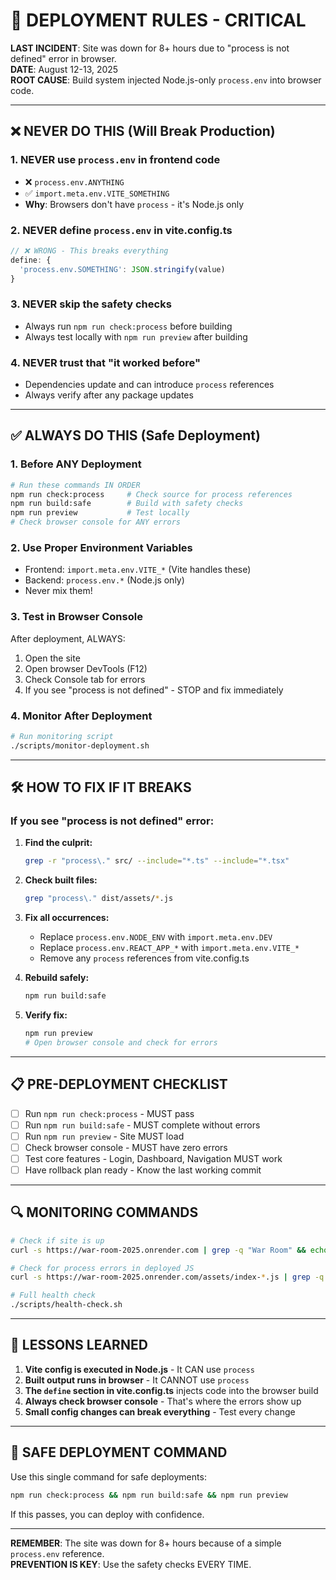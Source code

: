 # 🚨 DEPLOYMENT RULES - CRITICAL

**LAST INCIDENT**: Site was down for 8+ hours due to "process is not defined" error in browser.  
**DATE**: August 12-13, 2025  
**ROOT CAUSE**: Build system injected Node.js-only `process.env` into browser code.

---

## ❌ NEVER DO THIS (Will Break Production)

### 1. **NEVER use `process.env` in frontend code**
   - ❌ `process.env.ANYTHING` 
   - ✅ `import.meta.env.VITE_SOMETHING`
   - **Why**: Browsers don't have `process` - it's Node.js only

### 2. **NEVER define `process.env` in vite.config.ts**
   ```javascript
   // ❌ WRONG - This breaks everything
   define: {
     'process.env.SOMETHING': JSON.stringify(value)
   }
   ```

### 3. **NEVER skip the safety checks**
   - Always run `npm run check:process` before building
   - Always test locally with `npm run preview` after building

### 4. **NEVER trust that "it worked before"**
   - Dependencies update and can introduce `process` references
   - Always verify after any package updates

---

## ✅ ALWAYS DO THIS (Safe Deployment)

### 1. **Before ANY Deployment**
   ```bash
   # Run these commands IN ORDER
   npm run check:process     # Check source for process references
   npm run build:safe        # Build with safety checks
   npm run preview           # Test locally
   # Check browser console for ANY errors
   ```

### 2. **Use Proper Environment Variables**
   - Frontend: `import.meta.env.VITE_*` (Vite handles these)
   - Backend: `process.env.*` (Node.js only)
   - Never mix them!

### 3. **Test in Browser Console**
   After deployment, ALWAYS:
   1. Open the site
   2. Open browser DevTools (F12)
   3. Check Console tab for errors
   4. If you see "process is not defined" - STOP and fix immediately

### 4. **Monitor After Deployment**
   ```bash
   # Run monitoring script
   ./scripts/monitor-deployment.sh
   ```

---

## 🛠️ HOW TO FIX IF IT BREAKS

### If you see "process is not defined" error:

1. **Find the culprit:**
   ```bash
   grep -r "process\." src/ --include="*.ts" --include="*.tsx"
   ```

2. **Check built files:**
   ```bash
   grep "process\." dist/assets/*.js
   ```

3. **Fix all occurrences:**
   - Replace `process.env.NODE_ENV` with `import.meta.env.DEV`
   - Replace `process.env.REACT_APP_*` with `import.meta.env.VITE_*`
   - Remove any `process` references from vite.config.ts

4. **Rebuild safely:**
   ```bash
   npm run build:safe
   ```

5. **Verify fix:**
   ```bash
   npm run preview
   # Open browser console and check for errors
   ```

---

## 📋 PRE-DEPLOYMENT CHECKLIST

- [ ] Run `npm run check:process` - MUST pass
- [ ] Run `npm run build:safe` - MUST complete without errors  
- [ ] Run `npm run preview` - Site MUST load
- [ ] Check browser console - MUST have zero errors
- [ ] Test core features - Login, Dashboard, Navigation MUST work
- [ ] Have rollback plan ready - Know the last working commit

---

## 🔍 MONITORING COMMANDS

```bash
# Check if site is up
curl -s https://war-room-2025.onrender.com | grep -q "War Room" && echo "✅ Site is up" || echo "❌ Site is down"

# Check for process errors in deployed JS
curl -s https://war-room-2025.onrender.com/assets/index-*.js | grep -q "process\." && echo "❌ DANGER: process found in build!" || echo "✅ Build is clean"

# Full health check
./scripts/health-check.sh
```

---

## 📝 LESSONS LEARNED

1. **Vite config is executed in Node.js** - It CAN use `process`
2. **Built output runs in browser** - It CANNOT use `process`
3. **The `define` section in vite.config.ts** injects code into the browser build
4. **Always check browser console** - That's where the errors show up
5. **Small config changes can break everything** - Test every change

---

## 🚀 SAFE DEPLOYMENT COMMAND

Use this single command for safe deployments:
```bash
npm run check:process && npm run build:safe && npm run preview
```

If this passes, you can deploy with confidence.

---

**REMEMBER**: The site was down for 8+ hours because of a simple `process.env` reference.  
**PREVENTION IS KEY**: Use the safety checks EVERY TIME.